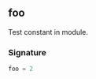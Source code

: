 ## foo

Test constant in module.

<a id="foo-signature"></a>

### Signature

```typescript
foo = 2
```
